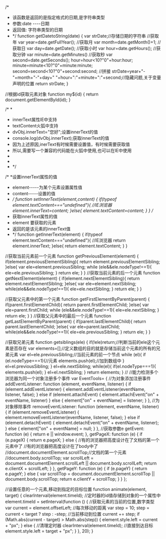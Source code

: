 
/*
 * 该函数是返回的是指定格式的日期,是字符串类型
 * 参数:date ----日期
 * 返回值: 字符串类型的日期
 * */
function getDatetoString(date) {
    var strDate;//存储日期的字符串
    //获取年
    var year=date.getFullYear();
    //获取月
    var month=date.getMonth()+1;
    //获取日
    var day=date.getDate();
    //获取小时
    var hour=date.getHours();
    //获取分钟
    var minute=date.getMinutes()
    //获取秒
    var second=date.getSeconds();
    hour=hour<10?"0"+hour:hour;
    minute=minute<10?"0"+minute:minute;
    second=second<10?"0"+second:second;
    //拼接
    strDate=year+"-"+month+"-"+day+" "+hour+":"+minute+":"+second;//隐藏问题,关于变量声明的位置
    return strDate;
}

//根据id获取元素对象
function my$(id) {
    return document.getElementById(id);
}


/*
 *
 * innerText属性IE中支持
 * textContent火狐中支持
 * dvObj.innerText="您好";设置innerText的值
 * console.log(dvObj.innerText);获取innerText的值
 * 因为上述原因,inerText有时候需要设置值，有时候需要获取值
 * 所以,需要写一个兼容的代码能在火狐中使用,也可以在IE中使用
 *
 *
 * */

/*
 *设置innerText属性的值
 * element-----为某个元素设置属性值
 * content-----设置的值
 * */
function setInnerText(element,content) {
    if(typeof element.textContent==="undefined"){
        //IE浏览器
        element.innerText=content;
    }else{
        element.textContent=content;
    }
}
/*
 * 获取innerText属性的值
 * element 要获取的元素
 * 返回的是该元素的innerText值
 * */
function getInnerText(element) {
    if(typeof element.textContent==="undefined"){
        //IE浏览器
        return element.innerText;
    }else{
        return element.textContent;
    }
}


//获取当前元素前一个元素
function getPreviousElement(element) {
    if(element.previousElementSibling){
        return element.previousElementSibling;
    }else{
        var ele=element.previousSibling;
        while (ele&&ele.nodeType!==1){
            ele=ele.previousSibling;
        }
        return ele;
    }
}
//获取当前元素的后一个元素
function getNextElement(element) {
    if(element.nextElementSibling){
        return element.nextElementSibling;
    }else{
        var ele=element.nextSibling;
        while(ele&&ele.nodeType!==1){
            ele=ele.nextSibling;
        }
        return ele;
    }
}

//获取父元素中的第一个元素
function getFirstElementByParent(parent) {
    if(parent.firstElementChild){
        return parent.firstElementChild;
    }else{
        var ele=parent.firstChild;
        while (ele&&ele.nodeType!==1){
            ele=ele.nextSibling;
        }
        return ele;
    }
}
//获取父元素中的最后一个元素
function getLastElementByParent(parent) {
    if(parent.lastElementChild){
        return parent.lastElementChild;
    }else{
        var ele=parent.lastChild;
        while(ele&&ele.nodeType!==1){
            ele=ele.previousSibling;
        }
        return ele;
    }
}

//获取兄弟元素
function getsiblings(ele) {
    if(!ele)return;//判断当前的ele这个元素是否存在
    var elements=[];//定义数组的目的就是存储当前这个元素的所有的兄弟元素
    var el=ele.previousSibling;//当前元素的前一个节点
    while (el){
        if (el.nodeType===1){//元素
            elements.push(el);//加到数组中
        }
        el=el.previousSibling;
    }
    el=ele.nextSibling;
    while(el){
        if(el.nodeType===1){
            elements.push(el);
        }
        el=el.nextSibling;
    }
    return elements;
}
//    //能力检测多个浏览器为同一个对象注册多个事件
var EventTools= {
    //为对象添加注册事件
    addEventListener: function (element, eventName, listener) {
        if (element.addEventListener) {
            element.addEventListener(eventName, listener, false);
        } else if (element.attachEvent) {
            element.attachEvent("on" + eventName, listener)
        } else {
            element["on" + eventName] = listener;
        }
    },
    //为对象移除事件
    removeEventListener: function (element, eventName, listener) {
        if (element.removeEventListener) {
            element.removeEventListener(eventName, listener, false);
        } else if (element.detachEvent) {
            element.detachEvent("on" + eventName, listener);
        } else {
            element["on" + eventName] = null;
        }
    },
    //获取参数e
    getEvent: function (e) {
        return e || window.event;
    },
    getPageX: function (e) {
        if (e.pageX) {
            return e.pageX;
        } else {
            //有的浏览器把高度设计在了文档的第一个元素中了
            //有的浏览器把高度设计在了body中了
            //document.documentElement.scrollTop;//文档的第一个元素
            //document.body.scrollTop;
            var scrollLeft = document.documentElement.scrollLeft || document.body.scrollLeft;
            return e.clientX + scrollLeft;
        }
    },
    getPageY: function (e) {
        if (e.pageY) {
            return e.pageY;
        } else {
            var scrollTop = document.documentElement.scrollTop || document.body.scrollTop;
            return e.clientY + scrollTop;
        }
    }
};

//设置任意的一个元素,移动到指定的目标位置
function animate(element, target) {
    clearInterval(element.timeId);
    //定时器的id值存储到对象的一个属性中
    element.timeId = setInterval(function () {
        //获取元素的当前的位置,数字类型
        var current = element.offsetLeft;
        //每次移动的距离
        var step = 10;
        step = current < target ? step : -step;
        //当前移动到位置
        current += step;
        if (Math.abs(current - target) > Math.abs(step)) {
            element.style.left = current + "px";
        } else {
            //清理定时器
            clearInterval(element.timeId);
            //直接到达目标
            element.style.left = target + "px";
        }
    }, 20);
}

